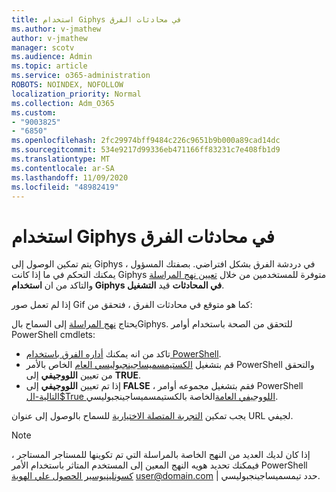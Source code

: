 ```yaml
---
title: استخدام Giphys في محادثات الفرق
ms.author: v-jmathew
author: v-jmathew
manager: scotv
ms.audience: Admin
ms.topic: article
ms.service: o365-administration
ROBOTS: NOINDEX, NOFOLLOW
localization_priority: Normal
ms.collection: Adm_O365
ms.custom:
- "9003825"
- "6850"
ms.openlocfilehash: 2fc29974bff9484c226c9651b9b000a89cad14dc
ms.sourcegitcommit: 534e9217d99336eb471166ff83231c7e408fb1d9
ms.translationtype: MT
ms.contentlocale: ar-SA
ms.lasthandoff: 11/09/2020
ms.locfileid: "48982419"
---
```

# <a name="using-giphys-in-teams-conversations"></a>استخدام Giphys في محادثات الفرق

يتم تمكين الوصول إلى Giphys في دردشة الفرق بشكل افتراضي. بصفتك المسؤول ، يمكنك التحكم في ما إذا كانت Giphys متوفرة للمستخدمين من خلال [تعيين نهج المراسلة](https://docs.microsoft.com/microsoftteams/messaging-policies-in-teams#messaging-policy-settings) والتاكد من ان **استخدام Giphys في المحادثات** قيد **التشغيل**.

إذا لم تعمل صور Gif كما هو متوقع في محادثات الفرق ، فتحقق من:

يحتاج [نهج المراسلة](https://docs.microsoft.com/microsoftteams/messaging-policies-in-teams) إلى السماح بالGiphys. للتحقق من الصحة باستخدام أوامر PowerShell cmdlets:

- تاكد من انه يمكنك [أداره الفرق باستخدام PowerShell](https://docs.microsoft.com/microsoftteams/teams-powershell-overview?view=o365-worldwide#manage-teams-with-powershell).
- قم بتشغيل [الكستيمسميساجينجبوليسي العام](https://docs.microsoft.com/powershell/module/skype/get-csteamsmessagingpolicy?view=skype-ps) الخاص بالأمر PowerShell والتحقق من تعيين **اللووجيفي** إلى **TRUE**.
- إذا تم تعيين **اللووجيفي** إلى **FALSE** ، فقم بتشغيل مجموعه أوامر PowerShell [التالية-ال$True اللووجيفي العامة](https://docs.microsoft.com/powershell/module/skype/set-csteamsmessagingpolicy?view=skype-ps)الخاصة بالكستيمسميساجينجبوليسي.

يجب تمكين [التجربة المتصلة الاختيارية](https://docs.microsoft.com/deployoffice/privacy/optional-connected-experiences) للسماح بالوصول إلى عنوان URL لجيفي.

> [!NOTE]
> إذا كان لديك العديد من النهج الخاصة بالمراسلة التي تم تكوينها للمستاجر المستاجر ، فيمكنك تحديد هويه النهج المعين إلى المستخدم المتاثر باستخدام الأمر PowerShell [كسونلينيوسير الحصول علي الهوية](https://docs.microsoft.com/powershell/module/skype/get-csonlineuser?view=skype-ps) <user@domain.com> | حدد تيمسميساجينجبوليسي.
